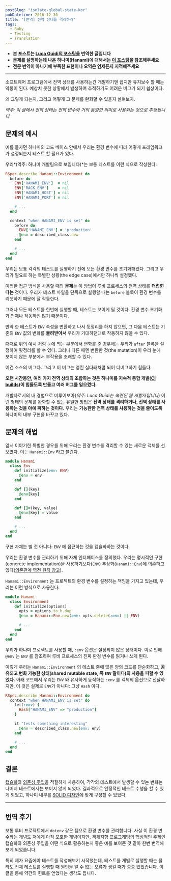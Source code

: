 ```yaml
---
postSlug: "isolate-global-state-kor"
pubDatetime: 2016-12-30
title: "[번역] 전역 상태를 격리하라"
tags:
  - Ruby
  - Testing
  - Translation
---
```


- **본 포스트는 [Luca Guidi의 포스팅을](https://lucaguidi.com/2016/12/27/isolate-global-state.html) 번역한 글입니다**
- **문제를 설명하는데 나온 하나미(Hanami)에 대해서는 [이 포스팅](https://emaren84.github.io/blog/archivers/hanami-introduction)을 참조해주세요**
- **전문 번역이 아니기에 부족한 표현이나 오역은 언제든지 지적해주세요**

---

소프트웨어 프로그램에서 전역 상태를 사용하는건 개발하기엔 쉽지만 유지보수 할 때는 악몽이 된다. 예상치 못한 상황에서 발생하여 추적하기도 어려운 버그가 되기 쉽상이다.

왜 그렇게 되는지, 그리고 어떻게 그 문제를 완화할 수 있을지 살펴보자.

_역주: 이 글에서 전역 상태는 전역 변수와 거의 동일한 의미로 사용되는 것으로 추정됩니다._

## 문제의 예시

예를 들자면 하나미의 코드 베이스 안에서 우리는 환경 변수에 따라 어떻게 프레임워크가 설정되는지 테스트 할 필요가 있다.

우리*(역주: 하나미 개발팀으로 보입니다)*는 보통 테스트를 이런 식으로 작성한다:

```ruby
RSpec.describe Hanami::Environment do
  before do
    ENV['HANAMI_ENV']  = nil
    ENV['RACK_ENV']    = nil
    ENV['HANAMI_HOST'] = nil
    ENV['HANAMI_PORT'] = nil

    # ...
  end

  context "when HANAMI_ENV is set" do
    before do
      ENV['HANAMI_ENV'] = 'production'
      @env = described_class.new
    end

    # ...
  end
end
```

우리는 보통 각각의 테스트를 실행하기 전에 모든 환경 변수를 초기화해왔다. 그리고 우리가 필요로 하는 특별한 상황(the edge case)에서만 하나씩 설정했다.

이러한 접근 방식을 사용할 때의 **문제는** 이 방법이 루비 프로세스의 전역 상태를 **더럽힌다는** 것이다. 우리가 테스트 파일을 단독으로 실행할 때는 `before` 블록이 환경 변수를 리셋하기 때문에 잘 작동한다.

그러나 모든 테스트를 한번에 실행할 때, 테스트는 꼬이게 될 것이다. 환경 변수 초기화가 언제나 작동하진 않기 때문이다.

만약 한 테스트가 `ENV` 속성을 변환하고 나서 뒷정리를 하지 않으면, 그 다음 테스트는 기존의 `ENV` 값의 변화를 **물려받아서** 우리가 기대하던대로 작동하지 않을 수 있다.

때때로 위의 예시 처럼 눈에 띄는 부분에서 변화를 준 경우에는 우리가 `after` 블록을 설정하여 뒷정리를 할 수 있다. 그러나 다른 때엔 변환한 것(the mutation)이 우리 눈에 보이지 않는 부분에서 부작용을 초래할 수 있다.

이건 소스의 버그다. 그리고 이 버그는 엉킨 실타래처럼 되어 디버그하기 힘들다.

**오랜 시간동안, 여러 가지 전역 상태의 조합하는 것은 하나미를 지속적 통합 개발([CI builds](https://ko.wikipedia.org/wiki/%EC%A7%80%EC%86%8D%EC%A0%81_%ED%86%B5%ED%95%A9))이 힘들도록 만들고 여러 버그를 일으켰다.**

개발자로서의 내 경험으로 미루어보아(_역주: Luca Guidi는 숙련된 웹 개발자입니다_) 이런 형태의 문제를 완화할 수 있는 유일한 방법은 **전역 상태를 격리하거나, 전역 상태를 사용하는 것을 아예 피하는 것이다.** 우리는 **가능한한 전역 상태를 사용하는 것을 줄이도록** 하나미의 내부 구현을 바꾸고 있다.

## 문제의 해법

앞서 이야기한 특별한 경우를 위해 우리는 환경 변수를 격리할 수 있는 새로운 객체를 선보였다. 이는 `Hanami::Env` 라고 불린다.

```ruby
module Hanami
  class Env
    def initialize(env: ENV)
      @env = env
    end

    def [](key)
      @env[key]
    end

    def []=(key, value)
      @env[key] = value
    end

    # ...
  end
end
```

구현 자체는 별 것 아니다: `ENV` 에 접근하는 것을 캡슐화하는 것이다.

우리는 환경 변수를 관리하기 위해 자체 인터페이스를 정의했다. 우리는 명시적인 구현(concrete implementation)을 사용하기보다(`ENV`) 추상화(`Hanami::Env`)에 의존하고 있다([의존관계 역전 원칙 참고](https://ko.wikipedia.org/wiki/%EC%9D%98%EC%A1%B4%EA%B4%80%EA%B3%84_%EC%97%AD%EC%A0%84_%EC%9B%90%EC%B9%99)).

`Hanami::Environment` 는 프로젝트의 환경 변수를 설정하는 책임을 가지고 있는데, 우리는 이런 방식으로 사용한다:

```ruby
module Hanami
  class Environment
    def initialize(options)
      opts = options.to_h.dup
      @env = Hanami::Env.new(env: opts.delete(:env) || ENV)

      # ...
    end
  end
end
```

우리가 하나미 프로젝트를 사용할 때, `:env` 옵션은 설정되지 않은 상태이다. 이로 인해 `@env` 는 `ENV` 를 참조하여 루비 프로세스의 진짜 환경 변수를 읽거나 쓰게 된다.

이렇게 우리는 `Hanami::Environment` 의 테스트 중에 많은 양의 코드를 단순화하고, **공유되고 변화 가능한 상태(shared mutable state, 즉 `ENV` 말이다)의 사용을 피할 수 있었다.** 아래 코드에서 우리는 `ENV` 와 유사하게 동작하는 `:env` 를 객체의 옵션으로 전달하지만, 이 것은 실제로 `ENV`가 아니다: 그냥 `Hash` 이다.

```ruby
RSpec.describe Hanami::Environment do
  context "when HANAMI_ENV is set" do
    let(:env) {
      Hash["HANAMI_ENV" => "production"]
    }

    it "tests something interesting"
      @env = described_class.new(env: env)
    end

    # ...
  end
end
```

## 결론

[캡슐화](https://ko.wikipedia.org/wiki/%EC%BA%A1%EC%8A%90%ED%99%94)와 [의존성 주입](http://solnic.eu/2013/12/17/the-world-needs-another-post-about-dependency-injection-in-ruby.html)을 적절하게 사용하여, 각각의 테스트에서 발생할 수 있는 변화는 나머지 테스트에서는 보이지 않게 되었다. 결과적으로 안정적인 테스트 수행을 할 수 있게 되었고, 하나미 내부를 [SOLID 디자인](https://ko.wikipedia.org/wiki/SOLID)에 맞게 구성할 수 있었다.

---

## 번역 후기

보통 루비 프로젝트에서 `dotenv` 같은 젬으로 환경 변수를 관리합니다. 사실 이 환경 변수라는 개념도 저에게 아직 모호한 개념이지만, 객체지향 프로그래밍의 핵심적인 주제인 캡슐화와 의존성 주입을 어떤 식으로 활용하는지 좋은 예를 보여준 것 같아 한번 번역해보게 되었습니다.

특히 제가 요즘에야 테스트를 작성해보기 시작했는데, 테스트를 개별로 실행할 때는 몰라도 전체 테스트를 실행할 때 원인을 알 수 없는 오류가 생길 때가 종종 있었습니다. 이 글을 통해 약간의 힌트를 얻었다는 생각도 듭니다.
